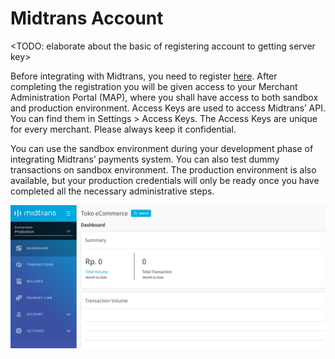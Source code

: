 # Midtrans Account

<TODO: elaborate about the basic of registering account to getting server key>

Before integrating with Midtrans, you need to register [here]([https://account.midtrans.com/register](https://account.midtrans.com/register)). After completing the registration you will be given access to your Merchant Administration Portal (MAP), where you shall have access to both sandbox and production environment. Access Keys are used to access Midtrans’ API. You can find them in Settings > Access Keys. The Access Keys are unique for every merchant. Please always keep it confidential.

You can use the sandbox environment during your development phase of integrating Midtrans’ payments system. You can also test dummy transactions on sandbox environment. The production environment is also available, but your production credentials will only be ready once you have completed all the necessary administrative steps.

![Production Merchant Dashboard](./../../asset/image/production-map.png)
